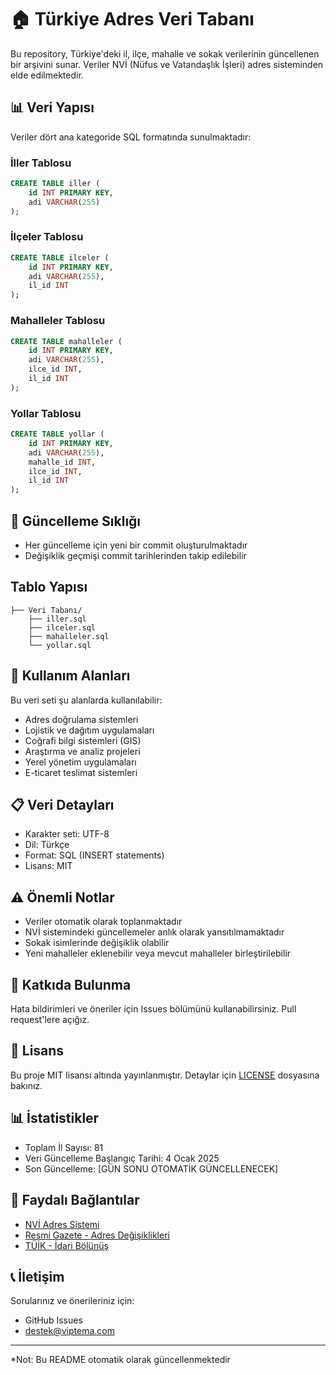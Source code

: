 # 🏠 Türkiye Adres Veri Tabanı

Bu repository, Türkiye'deki il, ilçe, mahalle ve sokak verilerinin güncellenen bir arşivini sunar. Veriler NVİ (Nüfus ve Vatandaşlık İşleri) adres sisteminden elde edilmektedir.

## 📊 Veri Yapısı

Veriler dört ana kategoride SQL formatında sunulmaktadır:

### İller Tablosu
```sql
CREATE TABLE iller (
    id INT PRIMARY KEY,
    adi VARCHAR(255)
);
```

### İlçeler Tablosu
```sql
CREATE TABLE ilceler (
    id INT PRIMARY KEY,
    adi VARCHAR(255),
    il_id INT
);
```

### Mahalleler Tablosu
```sql
CREATE TABLE mahalleler (
    id INT PRIMARY KEY,
    adi VARCHAR(255),
    ilce_id INT,
    il_id INT
);
```

### Yollar Tablosu
```sql
CREATE TABLE yollar (
    id INT PRIMARY KEY,
    adi VARCHAR(255),
    mahalle_id INT,
    ilce_id INT,
    il_id INT
);
```

## 📅 Güncelleme Sıklığı

- Her güncelleme için yeni bir commit oluşturulmaktadır
- Değişiklik geçmişi commit tarihlerinden takip edilebilir

## Tablo Yapısı

```
├── Veri Tabanı/
    ├── iller.sql
    ├── ilceler.sql
    ├── mahalleler.sql
    └── yollar.sql
```

## 🎯 Kullanım Alanları

Bu veri seti şu alanlarda kullanılabilir:

- Adres doğrulama sistemleri
- Lojistik ve dağıtım uygulamaları
- Coğrafi bilgi sistemleri (GIS)
- Araştırma ve analiz projeleri
- Yerel yönetim uygulamaları
- E-ticaret teslimat sistemleri

## 📋 Veri Detayları

- Karakter seti: UTF-8
- Dil: Türkçe
- Format: SQL (INSERT statements)
- Lisans: MIT

## ⚠️ Önemli Notlar

- Veriler otomatik olarak toplanmaktadır
- NVİ sistemindeki güncellemeler anlık olarak yansıtılmamaktadır
- Sokak isimlerinde değişiklik olabilir
- Yeni mahalleler eklenebilir veya mevcut mahalleler birleştirilebilir

## 🤝 Katkıda Bulunma

Hata bildirimleri ve öneriler için Issues bölümünü kullanabilirsiniz. Pull request'lere açığız.

## 📜 Lisans

Bu proje MIT lisansı altında yayınlanmıştır. Detaylar için [LICENSE](LICENSE) dosyasına bakınız.

## 📊 İstatistikler

- Toplam İl Sayısı: 81
- Veri Güncelleme Başlangıç Tarihi: 4 Ocak 2025
- Son Güncelleme: [GÜN SONU OTOMATİK GÜNCELLENECEK]

## 🔗 Faydalı Bağlantılar

- [NVİ Adres Sistemi](https://adres.nvi.gov.tr)
- [Resmi Gazete - Adres Değişiklikleri](https://www.resmigazete.gov.tr)
- [TÜİK - İdari Bölünüş](https://www.tuik.gov.tr)

## 📞 İletişim

Sorularınız ve önerileriniz için:
- GitHub Issues
- destek@viptema.com

---
*Not: Bu README otomatik olarak güncellenmektedir
